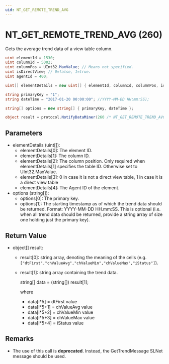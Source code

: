 ```yaml
---
uid: NT_GET_REMOTE_TREND_AVG
---
```


# NT_GET_REMOTE_TREND_AVG (260)

Gets the average trend data of a view table column.

```csharp
uint elementId = 1530;
uint columnId = 5002;
uint columnPos = UInt32.MaxValue; // Means not specified.
uint isDirectView; // 0=false, 1=true.
uint agentId = 400;

uint[] elementDetails = new uint[] { elementId, columnId, columnPos, isDirectView, agentId };

string primaryKey = "1";
string dateTime = "2017-01-20 00:00:00"; //YYYY-MM-DD HH:mm:SS);

string[] options = new string[] { primaryKey, dateTime };

object result = protocol.NotifyDataMiner(260 /* NT_GET_REMOTE_TREND_AVG */, elementDetails, options);
```

## Parameters

- elementDetails (uint[]):
  - elementDetails[0]: The element ID.
  - elementDetails[1]: The column ID.
  - elementDetails[2]: The column position. Only required when elementDetails[1] specifies the table ID. Otherwise set to UInt32.MaxValue.
  - elementDetails[3]: 0 in case it is not a direct view table, 1 in case it is a direct view table
  - elementDetails[4]: The Agent ID of the element.
- options (string[]):
  - options[0]: The primary key.
  - options[1]: The starting timestamp as of which the trend data should be returned. Format: YYYY-MM-DD HH.mm:SS. This is optional (i.e. when all trend data should be returned, provide a string array of size one holding just the primary key).

## Return Value

- object[] result:
  - result[0]: string array, denoting the meaning of the cells (e.g. `["dtFirst","chValueAvg","chValueMin","chValueMax","iStatus"]`).
  - result[1]: string array containing the trend data.

    string[] data = (string[]) result[1];

    where

    - data[i*5] = dtFirst value
    - data[i*5+1] = chValueAvg value
    - data[i*5+2] = chValueMin value
    - data[i*5+3] = chValueMax value
    - data[i*5+4] = iStatus value

## Remarks

- The use of this call is **deprecated**. Instead, the GetTrendMessage SLNet message should be used.
